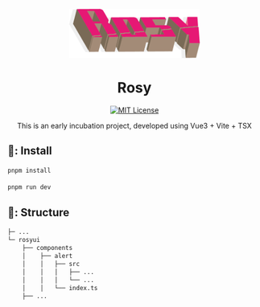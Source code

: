 <p align="center"><img src="./doc/img/Rosy@logo.png" width="260"></p>
<h1 align="center">Rosy</h1>

<div align="center">

  [![MIT License](https://img.shields.io/github/license/rosycss/rosy-ui?style=flat-square)](https://opensource.org/licenses/MIT)

</div>

<p align="center">
This is an early incubation project, developed using Vue3 + Vite + TSX
<br />
</p>


## 🔨: Install


```sh
pnpm install

pnpm run dev
```

## 🧩: Structure

```
├─ ...
└─ rosyui
    ├── components
    │    ├── alert
    │    │   ├── src
    │    │   │   ├── ...
    │    │   │   └── ...
    │    │   └── index.ts
    ├── ...
```
